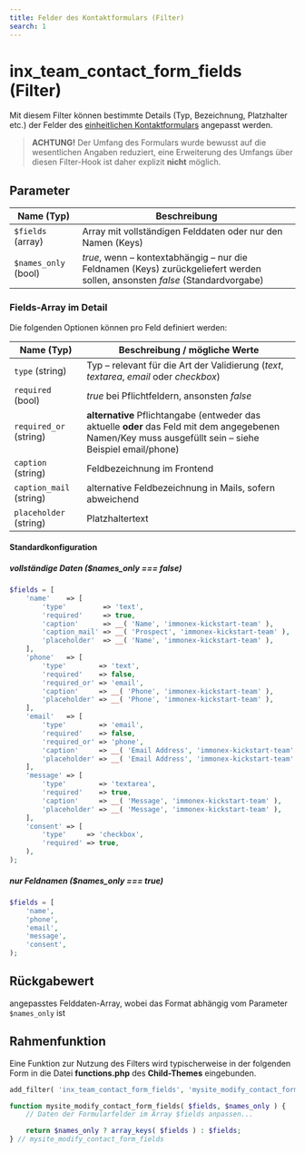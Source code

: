 ```yaml
---
title: Felder des Kontaktformulars (Filter)
search: 1
---
```


# inx_team_contact_form_fields (Filter)

Mit diesem Filter können bestimmte Details (Typ, Bezeichnung, Platzhalter etc.) der Felder des [einheitlichen Kontaktformulars](../komponenten/kontaktformular.html) angepasst werden.

> **ACHTUNG!** Der Umfang des Formulars wurde bewusst auf die wesentlichen Angaben reduziert, eine Erweiterung des Umfangs über diesen Filter-Hook ist daher explizit **nicht** möglich.

## Parameter

| Name (Typ) | Beschreibung |
| ---------- | ------------ |
| `$fields` (array) | Array mit vollständigen Felddaten oder nur den Namen (Keys) |
| `$names_only` (bool) | *true*, wenn – kontextabhängig – nur die Feldnamen (Keys) zurückgeliefert werden sollen, ansonsten *false* (Standardvorgabe) |

### Fields-Array im Detail

Die folgenden Optionen können pro Feld definiert werden:

| Name (Typ) | Beschreibung / mögliche Werte |
| ---------- | ------------ |
| `type` (string) | Typ – relevant für die Art der Validierung (*text*, *textarea*, *email* oder *checkbox*) |
| `required` (bool) | *true* bei Pflichtfeldern, ansonsten *false* |
| `required_or` (string) | **alternative** Pflichtangabe (entweder das aktuelle **oder** das Feld mit dem angegebenen Namen/Key muss ausgefüllt sein – siehe Beispiel email/phone) |
| `caption` (string) | Feldbezeichnung im Frontend |
| `caption_mail` (string) | alternative Feldbezeichnung in Mails, sofern abweichend |
| `placeholder` (string) | Platzhaltertext |

#### Standardkonfiguration

##### vollständige Daten ($names_only === false)
```php
$fields = [
	'name'    => [
		'type'         => 'text',
		'required'     => true,
		'caption'      => __( 'Name', 'immonex-kickstart-team' ),
		'caption_mail' => __( 'Prospect', 'immonex-kickstart-team' ),
		'placeholder'  => __( 'Name', 'immonex-kickstart-team' ),
	],
	'phone'   => [
		'type'        => 'text',
		'required'    => false,
		'required_or' => 'email',
		'caption'     => __( 'Phone', 'immonex-kickstart-team' ),
		'placeholder' => __( 'Phone', 'immonex-kickstart-team' ),
	],
	'email'   => [
		'type'        => 'email',
		'required'    => false,
		'required_or' => 'phone',
		'caption'     => __( 'Email Address', 'immonex-kickstart-team' ),
		'placeholder' => __( 'Email Address', 'immonex-kickstart-team' ),
	],
	'message' => [
		'type'        => 'textarea',
		'required'    => true,
		'caption'     => __( 'Message', 'immonex-kickstart-team' ),
		'placeholder' => __( 'Message', 'immonex-kickstart-team' ),
	],
	'consent' => [
		'type'     => 'checkbox',
		'required' => true,
	),
);
```

##### nur Feldnamen ($names_only === true)

```php
$fields = [
	'name',
	'phone',
	'email',
	'message',
	'consent',
);
```

## Rückgabewert

angepasstes Felddaten-Array, wobei das Format abhängig vom Parameter `$names_only` ist

## Rahmenfunktion

Eine Funktion zur Nutzung des Filters wird typischerweise in der folgenden Form in die Datei **functions.php** des **Child-Themes** eingebunden.

```php
add_filter( 'inx_team_contact_form_fields', 'mysite_modify_contact_form_fields', 10, 2 );

function mysite_modify_contact_form_fields( $fields, $names_only ) {
	// Daten der Formularfelder im Array $fields anpassen...

	return $names_only ? array_keys( $fields ) : $fields;
} // mysite_modify_contact_form_fields
```